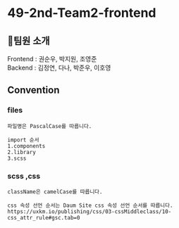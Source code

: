 # 49-2nd-Team2-frontend

## 🐶팀원 소개

Frontend : 권순우, 박지원, 조영준  
Backend : 김정연, 다나, 박준우, 이호영

## Convention

### files

```
파일명은 PascalCase를 따릅니다.

import 순서
1.components
2.library
3.scss
```

### scss ,css

```
className은 camelCase를 따릅니다.

css 속성 선언 순서는 Daum Site css 속성 선언 순서를 따릅니다.
https://uxkm.io/publishing/css/03-cssMiddleclass/10-css_attr_rule#gsc.tab=0
```
